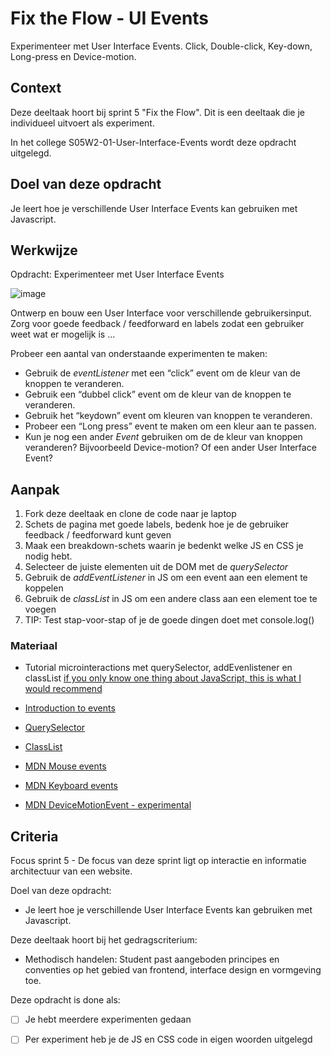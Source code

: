 
# Fix the Flow - UI Events

Experimenteer met User Interface Events. Click, Double-click, Key-down, Long-press en Device-motion.

## Context

Deze deeltaak hoort bij sprint 5 "Fix the Flow". Dit is een deeltaak die je individueel uitvoert als experiment.

In het college S05W2-01-User-Interface-Events wordt deze opdracht uitgelegd. 

## Doel van deze opdracht

Je leert hoe je verschillende User Interface Events kan gebruiken met Javascript.

## Werkwijze

Opdracht: Experimenteer met User Interface Events

![image](https://user-images.githubusercontent.com/1391509/154644647-287da7f0-cdad-4966-ac48-d5ef9cc8b5af.png)

Ontwerp en bouw een User Interface voor verschillende gebruikersinput. Zorg voor goede feedback / feedforward en labels zodat een gebruiker weet wat er mogelijk is …

Probeer een aantal van onderstaande experimenten te maken:

* Gebruik de _eventListener_ met een “click” event om de kleur van de knoppen te veranderen. 
* Gebruik een “dubbel click” event om de kleur van de knoppen te veranderen. 
* Gebruik het “keydown” event om kleuren van knoppen te veranderen.
* Probeer een “Long press” event te maken om een kleur aan te passen.
* Kun je nog een ander _Event_ gebruiken om de de kleur van knoppen veranderen? Bijvoorbeeld Device-motion? Of een ander User Interface Event?


## Aanpak

1. Fork deze deeltaak en clone de code naar je laptop
2. Schets de pagina met goede labels, bedenk hoe je de gebruiker feedback / feedforward kunt geven
4. Maak een breakdown-schets waarin je bedenkt welke JS en CSS je nodig hebt.
5. Selecteer de juiste elementen uit de DOM met de _querySelector_
6. Gebruik de _addEventListener_ in JS om een event aan een element te koppelen
7. Gebruik de _classList_ in JS om een andere class aan een element toe te voegen
8. TIP: Test stap-voor-stap of je de goede dingen doet met console.log()

### Materiaal

- Tutorial microinteractions met querySelector, addEvenlistener en classList [if you only know one thing about JavaScript, this is what I would recommend](https://css-tricks.com/video-screencasts/150-hey-designers-know-one-thing-javascript-recommend/)

- [Introduction to events](https://developer.mozilla.org/en-US/docs/Learn/JavaScript/Building_blocks/Events)
- [QuerySelector](https://developer.mozilla.org/en-US/docs/Web/API/Document/querySelector)
- [ClassList](https://developer.mozilla.org/en-US/docs/Web/API/Element/classList) 
  
- [MDN Mouse events](https://developer.mozilla.org/en-US/docs/Web/API/Element#mouse_events)
- [MDN Keyboard events](https://developer.mozilla.org/en-US/docs/Web/API/Element#keyboard_events)
- [MDN DeviceMotionEvent - experimental](https://developer.mozilla.org/en-US/docs/Web/API/DeviceMotionEvent)


## Criteria

Focus sprint 5 - De focus van deze sprint ligt op interactie en informatie architectuur van een website.

Doel van deze opdracht:

* Je leert hoe je verschillende User Interface Events kan gebruiken met Javascript.

Deze deeltaak hoort bij het gedragscriterium:

* Methodisch handelen: Student past aangeboden principes en conventies op het gebied van frontend, interface design en vormgeving toe.

Deze opdracht is done als:

- [ ] Je hebt meerdere experimenten gedaan
- [ ] Per experiment heb je de JS en CSS code in eigen woorden uitgelegd

